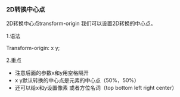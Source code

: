 ###  2D转换中心点

2D转换中心点transform-origin
我们可以设置2D转换的中心点。

1.语法

Transform-origin: x y;

2.重点

- 注意后面的参数x和y用空格隔开
- x y默认转换的中心点是元素的中心点（50%，50%）
- 还可以给x和y设置像素 或者方位名词（top bottom left right center） 